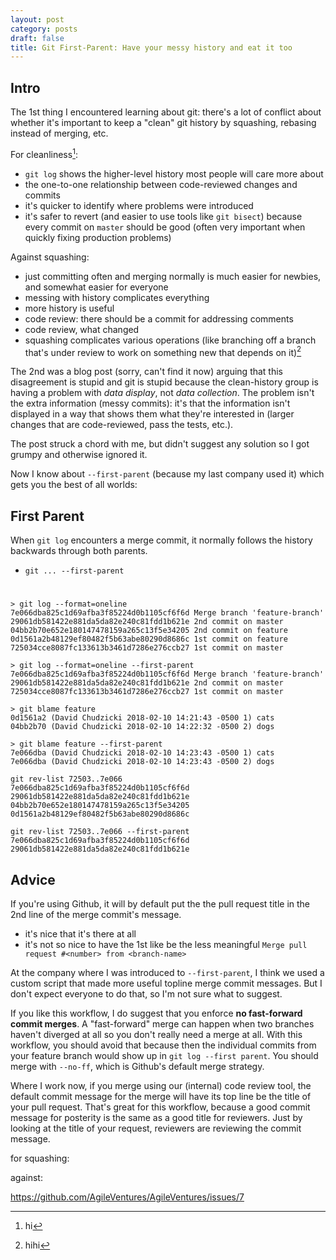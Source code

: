```yaml
---
layout: post
category: posts
draft: false
title: Git First-Parent: Have your messy history and eat it too
---
```


## Intro

The 1st thing I encountered learning about git: there's a lot of conflict about whether it's important to keep a "clean" git history by squashing, rebasing instead of merging, etc.

For cleanliness[^1]:

- `git log` shows the higher-level history most people will care more about
- the one-to-one relationship between code-reviewed changes and commits
- it's quicker to identify where problems were introduced
- it's safer to revert (and easier to use tools like `git bisect`) because every commit on `master` should be good (often very important when quickly fixing production problems)

Against squashing:

- just committing often and merging normally is much easier for newbies, and somewhat easier for everyone
- messing with history complicates everything
- more history is useful
- code review: there should be a commit for addressing comments
- code review, what changed
- squashing complicates various operations (like branching off a branch that's under review to work on something new that depends on it)[^2]


The 2nd was a blog post (sorry, can't find it now) arguing that this disagreement is stupid and git is stupid because the clean-history group is having a problem with *data display*, not *data collection*. The problem isn't the extra information (messy commits): it's that the information isn't displayed in a way that shows them what they're interested in (larger changes that are code-reviewed, pass the tests, etc.).

The post struck a chord with me, but didn't suggest any solution so I got grumpy and otherwise ignored it.

Now I know about `--first-parent` (because my last company used it) which gets you the best of all worlds:

## First Parent

When `git log` encounters a merge commit, it normally follows the history backwards through both parents. 


- `git ... --first-parent` 


# 

```
> git log --format=oneline
7e066dba825c1d69afba3f85224d0b1105cf6f6d Merge branch 'feature-branch'
29061db581422e881da5da82e240c81fdd1b621e 2nd commit on master
04bb2b70e652e180147478159a265c13f5e34205 2nd commit on feature
0d1561a2b48129ef80482f5b63abe80290d8686c 1st commit on feature
725034cce8087fc133613b3461d7286e276ccb27 1st commit on master
```


```
> git log --format=oneline --first-parent
7e066dba825c1d69afba3f85224d0b1105cf6f6d Merge branch 'feature-branch'
29061db581422e881da5da82e240c81fdd1b621e 2nd commit on master
725034cce8087fc133613b3461d7286e276ccb27 1st commit on master
```


```
> git blame feature
0d1561a2 (David Chudzicki 2018-02-10 14:21:43 -0500 1) cats
04bb2b70 (David Chudzicki 2018-02-10 14:22:32 -0500 2) dogs
```

```
> git blame feature --first-parent
7e066dba (David Chudzicki 2018-02-10 14:23:43 -0500 1) cats
7e066dba (David Chudzicki 2018-02-10 14:23:43 -0500 2) dogs
```

```
git rev-list 72503..7e066
7e066dba825c1d69afba3f85224d0b1105cf6f6d
29061db581422e881da5da82e240c81fdd1b621e
04bb2b70e652e180147478159a265c13f5e34205
0d1561a2b48129ef80482f5b63abe80290d8686c
```

```
git rev-list 72503..7e066 --first-parent
7e066dba825c1d69afba3f85224d0b1105cf6f6d
29061db581422e881da5da82e240c81fdd1b621e
```


## Advice

If you're using Github, it will by default put the the pull request title in the 2nd line of the merge commit's message.

  - it's nice that it's there at all
  - it's not so nice to have the 1st like be the less meaningful `Merge pull request #<number> from <branch-name>`

At the company where I was introduced to `--first-parent`, I think we used a custom script that made more useful topline merge commit messages. But I don't expect everyone to do that, so I'm not sure what to suggest.

If you like this workflow, I do suggest that you enforce **no fast-forward commit merges**. A "fast-forward" merge can happen when two branches haven't diverged at all so you don't really need a merge at all. With this workflow, you should avoid that because then the individual commits from your feature branch would show up in `git log --first parent`. You should merge with `--no-ff`, which is Github's default merge strategy. 

Where I work now, if you merge using our (internal) code review tool, the default commit message for the merge will have its top line be the title of your pull request. That's great for this workflow, because a good commit message for posterity is the same as a good title for reviewers. Just by looking at the title of your request, reviewers are reviewing the commit message.









for squashing:


against:


https://github.com/AgileVentures/AgileVentures/issues/7


[^1]: hi
[^2]: hihi
